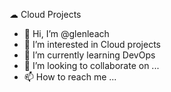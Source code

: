 ☁ Cloud Projects



- 👋 Hi, I’m @glenleach
- 👀 I’m interested in Cloud projects
- 🌱 I’m currently learning DevOps
- 💞️ I’m looking to collaborate on ...
- 📫 How to reach me ...

<!---
glenleach/glenleach is a ✨ special ✨ repository because its `README.md` (this file) appears on your GitHub profile.
You can click the Preview link to take a look at your changes.
--->
